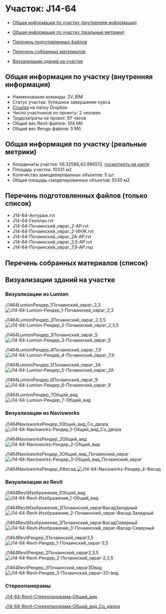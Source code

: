 # Участок: J14-64

* [Общая информация по участку (внутренняя информация)](#Chapter1)

* [Общая информация по участку (реальные метрики)](#Chapter2)

* [Перечень подготовленных файлов](#Chapter3)

* [Перечень собранных материалов](#Chapter4)

* [Визуализации зданий на участке](#Chapter6)

## <a id="Chapter1"></a> Общая информация по участку (внутренняя информация)
+ Наименование команды: 2V_BIM
+ Статус участка: Успешное завершение курса
+ [Ссылка](https://www.dropbox.com/sh/wvvgv1nw1iqred9/AACYUoDqiCLdQVyrN639yLlja/J14_64?dl=0) на папку Dropbox
+ Число участников по проекту: 2 человек
+ Трудозатраты на проект: 97 часов
+ Общий вес Revit-файлов: 104 Мб
+ Общий вес Renga-файлов: 5 Мб
## <a id="Chapter2"></a> Общая информация по участку (реальные метрики)
+ Координаты участка: 56.32588,43.996513, [посмотреть на карте](https://yandex.ru/maps/47/nizhny-novgorod/?ll=43.996513%2C56.32588&z=19)
+ Площадь участка: 10331 м2
+ Количество замоделированных объектов: 5 шт.
+ Общая площадь смоделированных объектов: 5530 м2
## <a id="Chapter3"></a> Перечень подготовленных файлов (только список)
+ J14-64-Антураж.rvt
+ J14-64-Генплан.rvt
+ J14-64-Почаинский_овраг_2-АР.rvt
+ J14-64-Почаинский_овраг_2-ИНЖ.rvt
+ J14-64-Почаинский_овраг_2А-АР.rvt
+ J14-64-Почаинский_овраг_3,5-АР.rvt
+ J14-64-Почаинский_овраг_7,9-АР.rnp
## <a id="Chapter4"></a> Перечень собранных материалов (список)
## <a id="Chapter6"></a> Визуализации зданий на участке
### Визуализации из Lumion
J1464LumionРендер_1Почаинский_овраг_2,3
![J14-64-Lumion-Рендер_1-Почаинский_овраг_2,3](/Images/J14_64/J14-64-Lumion-Рендер_1-Почаинский_овраг_2,3_Compressed.jpg)

J1464LumionРендер_2Почаинский_овраг_2,3,5
![J14-64-Lumion-Рендер_2-Почаинский_овраг_2,3,5](/Images/J14_64/J14-64-Lumion-Рендер_2-Почаинский_овраг_2,3,5_Compressed.jpg)

J1464LumionРендер_3Почаинский_овраг_5
![J14-64-Lumion-Рендер_3-Почаинский_овраг_5](/Images/J14_64/J14-64-Lumion-Рендер_3-Почаинский_овраг_5_Compressed.jpg)

J1464LumionРендер_4Почаинский_овраг_7,9
![J14-64-Lumion-Рендер_4-Почаинский_овраг_7,9](/Images/J14_64/J14-64-Lumion-Рендер_4-Почаинский_овраг_7,9_Compressed.jpg)

J1464LumionРендер_5Почаинский_овраг_2А
![J14-64-Lumion-Рендер_5-Почаинский_овраг_2А](/Images/J14_64/J14-64-Lumion-Рендер_5-Почаинский_овраг_2А_Compressed.jpg)

J1464LumionРендер_6Почаинский_овраг_9
![J14-64-Lumion-Рендер_6-Почаинский_овраг_9](/Images/J14_64/J14-64-Lumion-Рендер_6-Почаинский_овраг_9_Compressed.jpg)

J1464LumionРендер_7Общий_вид
![J14-64-Lumion-Рендер_7-Общий_вид](/Images/J14_64/J14-64-Lumion-Рендер_7-Общий_вид_Compressed.jpg)

### Визуализации из Navisworks
J1464NavisworksРендер_1Общий_вид_Со_двора
![J14-64-Navisworks-Рендер_1-Общий_вид_Со_двора](/Images/J14_64/J14-64-Navisworks-Рендер_1-Общий_вид_Со_двора_Compressed.jpg)

J1464NavisworksРендер_2Общий_вид
![J14-64-Navisworks-Рендер_2-Общий_вид](/Images/J14_64/J14-64-Navisworks-Рендер_2-Общий_вид_Compressed.jpg)

J1464NavisworksРендер_3Общий_вид_Почаинский_овраг
![J14-64-Navisworks-Рендер_3-Общий_вид_Почаинский_овраг](/Images/J14_64/J14-64-Navisworks-Рендер_3-Общий_вид_Почаинский_овраг_Compressed.jpg)

J1464NavisworksРендер_4Фасад
![J14-64-Navisworks-Рендер_4-Фасад](/Images/J14_64/J14-64-Navisworks-Рендер_4-Фасад_Compressed.jpg)

### Визуализации из Revit
J1464RevitИзображение_1Общий_вид
![J14-64-Revit-Изображение_1-Общий_вид](/Images/J14_64/J14-64-Revit-Изображение_1-Общий_вид_Compressed.jpg)

J1464RevitИзображение_2Почаинский_оврагФасадЗападный
![J14-64-Revit-Изображение_2-Почаинский_овраг-Фасад-Западный](/Images/J14_64/J14-64-Revit-Изображение_2-Почаинский_овраг-Фасад-Западный_Compressed.jpg)

J1464RevitИзображение_3Почаинский_оврагФасадСеверный
![J14-64-Revit-Изображение_3-Почаинский_овраг-Фасад-Северный](/Images/J14_64/J14-64-Revit-Изображение_3-Почаинский_овраг-Фасад-Северный_Compressed.jpg)

J1464RevitРендер_1Почаинский_овраг3,5
![J14-64-Revit-Рендер_1-Почаинский_овраг-3,5](/Images/J14_64/J14-64-Revit-Рендер_1-Почаинский_овраг-3,5_Compressed.jpg)

J1464RevitРендер_2Почаинский_овраг2,3,5
![J14-64-Revit-Рендер_2-Почаинский_овраг-2,3,5](/Images/J14_64/J14-64-Revit-Рендер_2-Почаинский_овраг-2,3,5_Compressed.jpg)

J1464RevitРендер_3Почаинский_овраг3Dвид
![J14-64-Revit-Рендер_3-Почаинский_овраг-3D-вид](/Images/J14_64/J14-64-Revit-Рендер_3-Почаинский_овраг-3D-вид_Compressed.jpg)

### Стереопанорамы
[J14-64-Revit-Стереопанорама-Общий_вид](https://pano.autodesk.com/pano.html?url=jpgs/c5ceb72d-ff25-4288-abce-5db1fa3103dc&version=2)

[J14-64-Revit-Стереопанорама-Общий_вид_Со_двора](https://pano.autodesk.com/pano.html?url=jpgs/5c0d5413-1963-4619-844c-90bae4a67c91&version=2)

